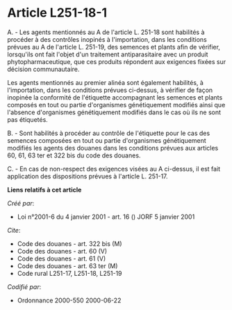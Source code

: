 # Article L251-18-1

A. - Les agents mentionnés au A de l'article L. 251-18 sont habilités à procéder à des contrôles inopinés à l'importation,
dans les conditions prévues au A de l'article L. 251-19, des semences et plants afin de vérifier, lorsqu'ils ont fait l'objet
d'un traitement antiparasitaire avec un produit phytopharmaceutique, que ces produits répondent aux exigences fixées sur
décision communautaire.

Les agents mentionnés au premier alinéa sont également habilités, à l'importation, dans les conditions prévues ci-dessus, à
vérifier de façon inopinée la conformité de l'étiquette accompagnant les semences et plants composés en tout ou partie
d'organismes génétiquement modifiés ainsi que l'absence d'organismes génétiquement modifiés dans le cas où ils ne sont pas
étiquetés.

B. - Sont habilités à procéder au contrôle de l'étiquette pour le cas des semences composées en tout ou partie d'organismes
génétiquement modifiés les agents des douanes dans les conditions prévues aux articles 60, 61, 63 ter et 322 bis du code des
douanes.

C. - En cas de non-respect des exigences visées au A ci-dessus, il est fait application des dispositions prévues à l'article
L. 251-17.

**Liens relatifs à cet article**

_Créé par_:

  - Loi n°2001-6 du 4 janvier 2001 - art. 16 () JORF 5 janvier 2001

_Cite_:

  - Code des douanes - art. 322 bis (M)
  - Code des douanes - art. 60 (V)
  - Code des douanes - art. 61 (V)
  - Code des douanes - art. 63 ter (M)
  - Code rural L251-17, L251-18, L251-19

_Codifié par_:

  - Ordonnance 2000-550 2000-06-22
